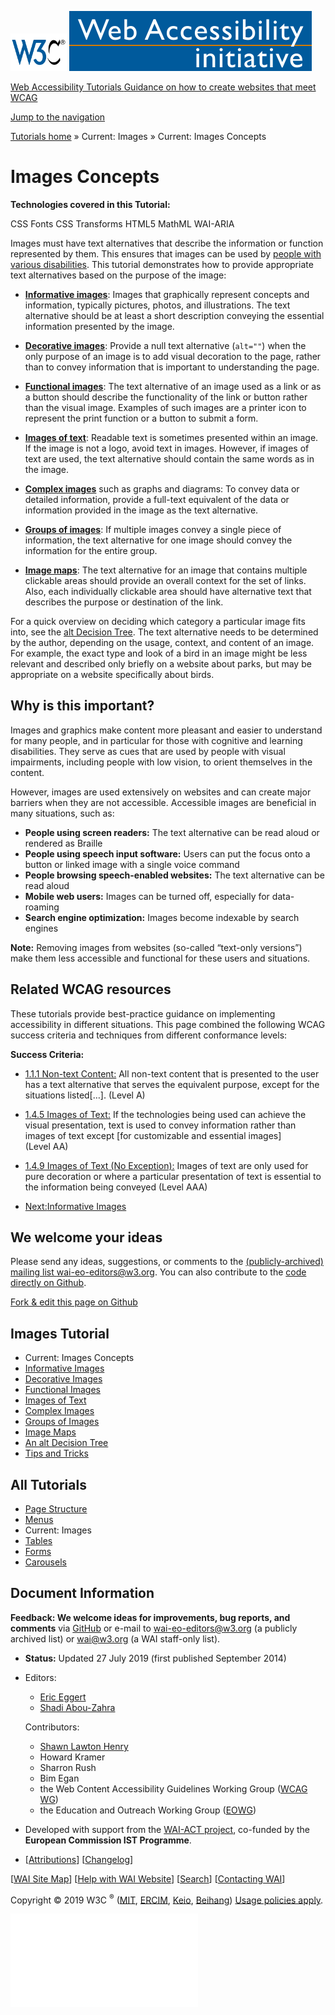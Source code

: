 [<img src="../img/w3c-bde9a11f.svg" alt="W3C" width="90" />](http://w3.org/) <a href="http://w3.org/WAI/" class="wai"><img src="../img/wai-590850fc.svg" alt="Web Accessibility Initiative" /></a>

[Web Accessibility Tutorials <span class="subheading">Guidance on how to create websites that meet WCAG</span>](../)

<a href="#nav" class="btn btn-jump">Jump to the navigation</a>

<span class="home">[<span class="count"></span><span class="txt">Tutorials home</span>](../)</span> <span class="icon icon-chevron-right"></span><span class="visuallyhidden">»</span> <span class="other"> <span class="current-a"><span class="count"></span><span class="txt"><span class="visuallyhidden">Current: </span>Images</span></span> <span class="icon icon-chevron-right"></span><span class="visuallyhidden">»</span> <span class="current-a"><span class="count"></span><span class="txt"><span class="visuallyhidden">Current: </span>Images Concepts</span></span> </span>

Images Concepts
===============

**Technologies covered in this Tutorial:**

<span class="tech">CSS Fonts</span> <span class="tech">CSS Transforms</span> <span class="tech">HTML5</span> <span class="tech">MathML</span> <span class="tech">WAI-ARIA</span>

Images must have text alternatives that describe the information or function represented by them. This ensures that images can be used by [people with various disabilities](#why-is-this-important). This tutorial demonstrates how to provide appropriate text alternatives based on the purpose of the image:

-   **[Informative images](informative/)**: Images that graphically represent concepts and information, typically pictures, photos, and illustrations. The text alternative should be at least a short description conveying the essential information presented by the image.

-   **[Decorative images](decorative/)**: Provide a null text alternative (`alt=""`) when the only purpose of an image is to add visual decoration to the page, rather than to convey information that is important to understanding the page.

-   **[Functional images](functional/)**: The text alternative of an image used as a link or as a button should describe the functionality of the link or button rather than the visual image. Examples of such images are a printer icon to represent the print function or a button to submit a form.

-   **[Images of text](textual/)**: Readable text is sometimes presented within an image. If the image is not a logo, avoid text in images. However, if images of text are used, the text alternative should contain the same words as in the image.

-   **[Complex images](complex/)** such as graphs and diagrams: To convey data or detailed information, provide a full-text equivalent of the data or information provided in the image as the text alternative.

-   **[Groups of images](groups/)**: If multiple images convey a single piece of information, the text alternative for one image should convey the information for the entire group.

-   **[Image maps](imagemap/)**: The text alternative for an image that contains multiple clickable areas should provide an overall context for the set of links. Also, each individually clickable area should have alternative text that describes the purpose or destination of the link.

For a quick overview on deciding which category a particular image fits into, see the [alt Decision Tree](decision-tree/). The text alternative needs to be determined by the author, depending on the usage, context, and content of an image. For example, the exact type and look of a bird in an image might be less relevant and described only briefly on a website about parks, but may be appropriate on a website specifically about birds.

Why is this important?
----------------------

Images and graphics make content more pleasant and easier to understand for many people, and in particular for those with cognitive and learning disabilities. They serve as cues that are used by people with visual impairments, including people with low vision, to orient themselves in the content.

However, images are used extensively on websites and can create major barriers when they are not accessible. Accessible images are beneficial in many situations, such as:

-   **People using screen readers:** The text alternative can be read aloud or rendered as Braille
-   **People using speech input software:** Users can put the focus onto a button or linked image with a single voice command
-   **People browsing speech-enabled websites:** The text alternative can be read aloud
-   **Mobile web users:** Images can be turned off, especially for data-roaming
-   **Search engine optimization:** Images become indexable by search engines

**Note:** Removing images from websites (so-called “text-only versions”) make them less accessible and functional for these users and situations.

Related WCAG resources
----------------------

These tutorials provide best-practice guidance on implementing accessibility in different situations. This page combined the following WCAG success criteria and techniques from different conformance levels:

**Success Criteria:**

-   [1.1.1 Non-text Content:](https://www.w3.org/WAI/WCAG21/quickref/#non-text-content) All non-text content that is presented to the user has a text alternative that serves the equivalent purpose, except for the situations listed\[…\]. (Level A)

-   [1.4.5 Images of Text:](https://www.w3.org/WAI/WCAG21/quickref/#images-of-text) If the technologies being used can achieve the visual presentation, text is used to convey information rather than images of text except \[for customizable and essential images\] (Level AA)

-   [1.4.9 Images of Text (No Exception):](https://www.w3.org/WAI/WCAG21/quickref/#images-of-text-no-exception) Images of text are only used for pure decoration or where a particular presentation of text is essential to the information being conveyed (Level AAA)

-   [<span class="count"></span><span class="txt"><span class="dir">Next:</span><span class="title">Informative Images</span></span>](informative/)

We welcome your ideas
---------------------

Please send any ideas, suggestions, or comments to the [(publicly-archived) mailing list wai-eo-editors@w3.org](mailto:wai-eo-editors@w3.org?subject=%5BTutorial%20Feedback%5D). You can also contribute to the [code directly on Github](https://github.com/w3c/wai-tutorials).

<a href="https://github.com/w3c/wai-tutorials/blob/master/source/images/index.html.erb.md" class="btn">Fork &amp; edit this page on Github</a>

Images Tutorial
---------------

-   <span class="current-a"><span class="count"></span><span class="txt"><span class="visuallyhidden">Current: </span>Images Concepts</span></span>
-   [<span class="count"></span><span class="txt">Informative Images</span>](informative/)
-   [<span class="count"></span><span class="txt">Decorative Images</span>](decorative/)
-   [<span class="count"></span><span class="txt">Functional Images</span>](functional/)
-   [<span class="count"></span><span class="txt">Images of Text</span>](textual/)
-   [<span class="count"></span><span class="txt">Complex Images</span>](complex/)
-   [<span class="count"></span><span class="txt">Groups of Images</span>](groups/)
-   [<span class="count"></span><span class="txt">Image Maps</span>](imagemap/)
-   [<span class="count"></span><span class="txt">An alt Decision Tree</span>](decision-tree/)
-   [<span class="count"></span><span class="txt">Tips and Tricks</span>](tips/)

All Tutorials
-------------

-   [<span class="count"></span><span class="txt">Page Structure</span>](../page-structure/)
-   [<span class="count"></span><span class="txt">Menus</span>](../menus/)
-   <span class="current-a"><span class="count"></span><span class="txt"><span class="visuallyhidden">Current: </span>Images</span></span>
-   [<span class="count"></span><span class="txt">Tables</span>](../tables/)
-   [<span class="count"></span><span class="txt">Forms</span>](../forms/)
-   [<span class="count"></span><span class="txt">Carousels</span>](../carousels/)

Document Information
--------------------

**Feedback: We welcome ideas for improvements, bug reports, and comments** via [GitHub](https://github.com/w3c/wai-tutorials) or e-mail to <wai-eo-editors@w3.org> (a publicly archived list) or <wai@w3.org> (a WAI staff-only list).

-   **Status:** Updated 27 July 2019 (first published September 2014)
-   Editors:
    -   [Eric Eggert](https://www.w3.org/People/yatil/)
    -   [Shadi Abou-Zahra](https://www.w3.org/People/shadi/)

    Contributors:
    -   [Shawn Lawton Henry](https://www.w3.org/People/Shawn/)
    -   Howard Kramer
    -   Sharron Rush
    -   Bim Egan
    -   the Web Content Accessibility Guidelines Working Group ([WCAG WG](https://www.w3.org/WAI/GL/))
    -   the Education and Outreach Working Group ([EOWG](https://www.w3.org/WAI/EO/))

-   Developed with support from the [WAI-ACT project](https://www.w3.org/WAI/ACT/), co-funded by the **European Commission IST Programme**.
-   \[[<span class="count"></span><span class="txt">Attributions</span>](../attributions/)\] \[[<span class="count"></span><span class="txt">Changelog</span>](../changelog/)\]

\[[WAI Site Map](https://www.w3.org/WAI/sitemap.html)\] \[[Help with WAI Website](https://www.w3.org/WAI/sitehelp.html)\] \[[Search](https://www.w3.org/WAI/search.php)\] \[[Contacting WAI](https://www.w3.org/WAI/contacts)\]

Copyright © 2019 W3C <sup>®</sup> ([MIT](http://www.csail.mit.edu/), [ERCIM](http://www.ercim.eu/), [Keio](http://www.keio.ac.jp/), [Beihang](http://ev.buaa.edu.cn/)) [Usage policies apply](/Consortium/Legal/ipr-notice).

![](//www.w3.org/analytics/piwik/piwik.php?idsite=328)
